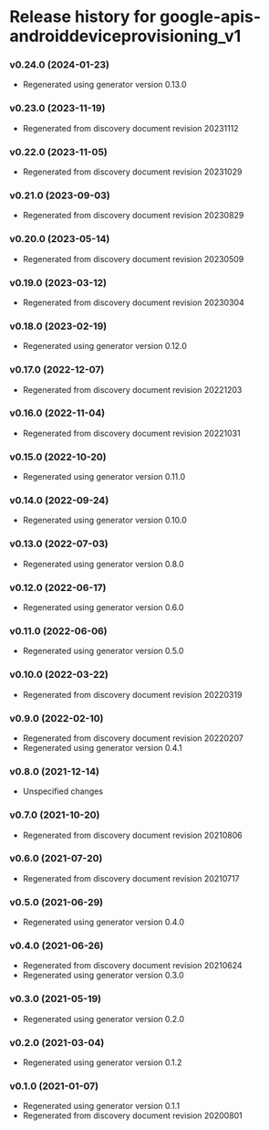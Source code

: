 # Release history for google-apis-androiddeviceprovisioning_v1

### v0.24.0 (2024-01-23)

* Regenerated using generator version 0.13.0

### v0.23.0 (2023-11-19)

* Regenerated from discovery document revision 20231112

### v0.22.0 (2023-11-05)

* Regenerated from discovery document revision 20231029

### v0.21.0 (2023-09-03)

* Regenerated from discovery document revision 20230829

### v0.20.0 (2023-05-14)

* Regenerated from discovery document revision 20230509

### v0.19.0 (2023-03-12)

* Regenerated from discovery document revision 20230304

### v0.18.0 (2023-02-19)

* Regenerated using generator version 0.12.0

### v0.17.0 (2022-12-07)

* Regenerated from discovery document revision 20221203

### v0.16.0 (2022-11-04)

* Regenerated from discovery document revision 20221031

### v0.15.0 (2022-10-20)

* Regenerated using generator version 0.11.0

### v0.14.0 (2022-09-24)

* Regenerated using generator version 0.10.0

### v0.13.0 (2022-07-03)

* Regenerated using generator version 0.8.0

### v0.12.0 (2022-06-17)

* Regenerated using generator version 0.6.0

### v0.11.0 (2022-06-06)

* Regenerated using generator version 0.5.0

### v0.10.0 (2022-03-22)

* Regenerated from discovery document revision 20220319

### v0.9.0 (2022-02-10)

* Regenerated from discovery document revision 20220207
* Regenerated using generator version 0.4.1

### v0.8.0 (2021-12-14)

* Unspecified changes

### v0.7.0 (2021-10-20)

* Regenerated from discovery document revision 20210806

### v0.6.0 (2021-07-20)

* Regenerated from discovery document revision 20210717

### v0.5.0 (2021-06-29)

* Regenerated using generator version 0.4.0

### v0.4.0 (2021-06-26)

* Regenerated from discovery document revision 20210624
* Regenerated using generator version 0.3.0

### v0.3.0 (2021-05-19)

* Regenerated using generator version 0.2.0

### v0.2.0 (2021-03-04)

* Regenerated using generator version 0.1.2

### v0.1.0 (2021-01-07)

* Regenerated using generator version 0.1.1
* Regenerated from discovery document revision 20200801


